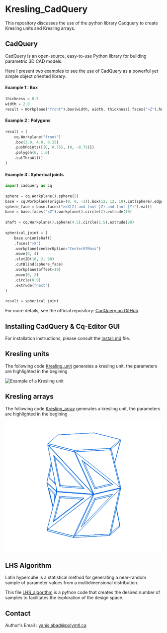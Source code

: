 # Kresling_CadQuery
This repository discusses the use of the python library Cadquery to create Kresling units and Kresling arrays.

## CadQuery 
CadQuery is an open-source, easy-to-use Python library for building parametric 3D CAD models.

Here I present two examples to see the use of CadQuery as a powerful yet simple object oriented library. 

#### Example 1 : Box 
```python
thickness = 0.5
width = 2.0
result = Workplane("front").box(width, width, thickness).faces(">Z").hole(thickness)
```


#### Example 2 : Polygons 
```python
result = (
    cq.Workplane("front")
    .box(3.0, 4.0, 0.25)
    .pushPoints([(0, 0.75), (0, -0.75)])
    .polygon(6, 1.0)
    .cutThruAll()
)
```


#### Example 3 : Spherical joints 
```python
import cadquery as cq

sphere = cq.Workplane().sphere(5)
base = cq.Workplane(origin=(0, 0, -2)).box(12, 12, 10).cut(sphere).edges("|Z").fillet(2)
sphere_face = base.faces(">>X[2] and (not |Z) and (not |Y)").val()
base = base.faces("<Z").workplane().circle(2).extrude(10)

shaft = cq.Workplane().sphere(4.5).circle(1.5).extrude(20)

spherical_joint = (
    base.union(shaft)
    .faces(">X")
    .workplane(centerOption="CenterOfMass")
    .move(0, 4)
    .slot2D(10, 2, 90)
    .cutBlind(sphere_face)
    .workplane(offset=10)
    .move(0, 2)
    .circle(0.9)
    .extrude("next")
)

result = spherical_joint
```


For more details, see the official repository: [CadQuery on GitHub](https://github.com/CadQuery/cadquery/tree/master).

## Installing CadQuery & Cq-Editor GUI 

For installation instructions, please consult the [Install.md](Install.md) file.


## Kresling units 

The following code [Kresling_unit]() generates a kresling unit, the parameters are highlighted in the begining 

![Example of a Kresling unit](images/Kresling_unit.svg)


## Kresling arrays

The following code [Kresling_array]() generates a kresling unit, the parameters are highlighted in the begining 

![Example of a Kresling array](images/Kresling_array.svg)


## LHS Algorithm 

Latin hypercube is a statistical method for generating a near-random sample of parameter values from a multidimensional distribution. 

This file [LHS_algorithm](LHS.py) is a python code that creates the desired number of samples to facilitates the exploration of the design space.

## Contact 

Author's Email : yanis.abad@polymtl.ca 



